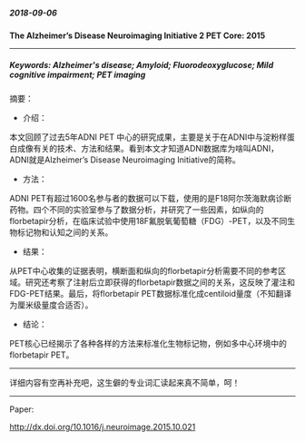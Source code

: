 ##### 2018-09-06 

**The Alzheimer’s Disease Neuroimaging Initiative 2 PET Core: 2015**

---

##### **Keywords**: Alzheimer's disease; Amyloid; Fluorodeoxyglucose; Mild cognitive impairment; PET imaging



摘要：

- 介绍：

本文回顾了过去5年ADNI PET 中心的研究成果，主要是关于在ADNI中与淀粉样蛋白成像有关的技术、方法和结果。看到本文才知道ADNI数据库为啥叫ADNI，ADNI就是Alzheimer’s Disease Neuroimaging Initiative的简称。

- 方法：

ADNI PET有超过1600名参与者的数据可以下载，使用的是F18阿尔茨海默病诊断药物。四个不同的实验室参与了数据分析，并研究了一些因素，如纵向的florbetapir分析，在临床试验中使用18F氟脱氧葡萄糖（FDG）-PET，以及不同生物标记物和认知之间的关系。

- 结果：

从PET中心收集的证据表明，横断面和纵向的florbetapir分析需要不同的参考区域。研究还考察了注射后立即获得的florbetapir数据之间的关系，这反映了灌注和FDG-PET结果。最后，将florbetapir PET数据标准化成centiloid量度（不知翻译为厘米级量度合适否）。

- 结论：

PET核心已经揭示了各种各样的方法来标准化生物标记物，例如多中心环境中的florbetapir PET。

---

详细内容有空再补充吧，这生僻的专业词汇读起来真不简单，呵！

---

Paper:

http://dx.doi.org/10.1016/j.neuroimage.2015.10.021

